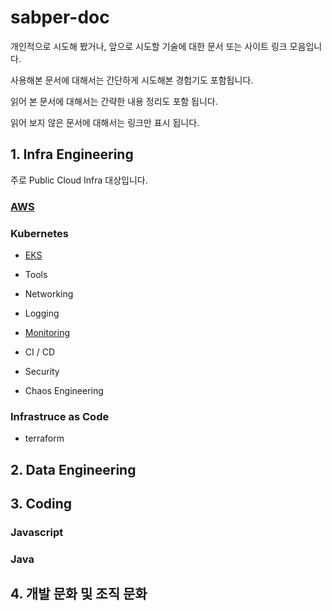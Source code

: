 # sabper-doc

개인적으로 시도해 봤거나, 앞으로 시도할 기술에 대한 문서 또는 사이트 링크 모음입니다.

사용해본 문서에 대해서는 간단하게 시도해본 경험기도 포함됩니다.

읽어 본 문서에 대해서는 간략한 내용 정리도 포함 됩니다.

읽어 보지 않은 문서에 대해서는 링크만 표시 됩니다.

## 1. Infra Engineering

주로 Public Cloud Infra 대상입니다.

### [AWS](/docs/articles/kubernetes/eks.md)

### Kubernetes

* [EKS](/docs/articles/kubernetes/eks.md)

* Tools

* Networking

* Logging

* [Monitoring](/docs/articles/kubernetes/monitoring.md)

* CI / CD

* Security

* Chaos Engineering

### Infrastruce as Code

* terraform

## 2. Data Engineering

## 3. Coding

### Javascript

### Java

## 4. 개발 문화 및 조직 문화
